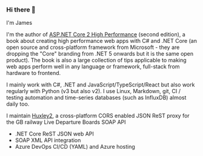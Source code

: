 ### Hi there 👋

I'm James

I'm the author of [ASP.NET Core 2 High Performance](https://unop.uk/book/) (second edition), a book about creating high performance web apps with C# and .NET Core (an open source and cross-platform framework from Microsoft - they are dropping the "Core" branding from .NET 5 onwards but it is the same open product).
The book is also a large collection of tips applicable to making web apps perform well in any language or framework, full-stack from hardware to frontend.

I mainly work with C#, .NET and JavaScript/TypeScript/React but also work regularly with Python (v3 but also v2).
I use Linux, Markdown, git, CI / testing automation and time-series databases (such as InfluxDB) almost daily too.

I maintain [Huxley2](https://github.com/jpsingleton/Huxley2), a cross-platform CORS enabled JSON ReST proxy for the GB railway Live Departure Boards SOAP API
  - .NET Core ReST JSON web API
  - SOAP XML API integration
  - Azure DevOps CI/CD (YAML) and Azure hosting
